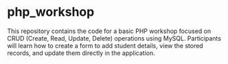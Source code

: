 # php_workshop
This repository contains the code for a basic PHP workshop focused on CRUD (Create, Read, Update, Delete) operations using MySQL. Participants will learn how to create a form to add student details, view the stored records, and update them directly in the application.
